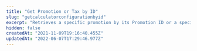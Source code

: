 ```yaml
---
title: "Get Promotion or Tax by ID"
slug: "getcalculatorconfigurationbyid"
excerpt: "Retrieves a specific promotion by its Promotion ID or a specific tax by its Tax ID."
hidden: false
createdAt: "2021-11-09T19:16:40.455Z"
updatedAt: "2022-06-07T17:29:46.977Z"
---
```

